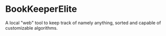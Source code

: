 # BookKeeperElite
 A local "web" tool to keep track of namely anything, sorted and capable of customizable algorithms.
